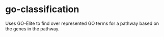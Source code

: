 go-classification
=================

Uses GO-Elite to find over represented GO terms for a pathway based on the genes in the pathway.
